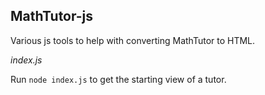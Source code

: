 ## MathTutor-js

Various js tools to help with converting MathTutor to HTML.


*index.js*

Run `node index.js` to get the starting view of a tutor.